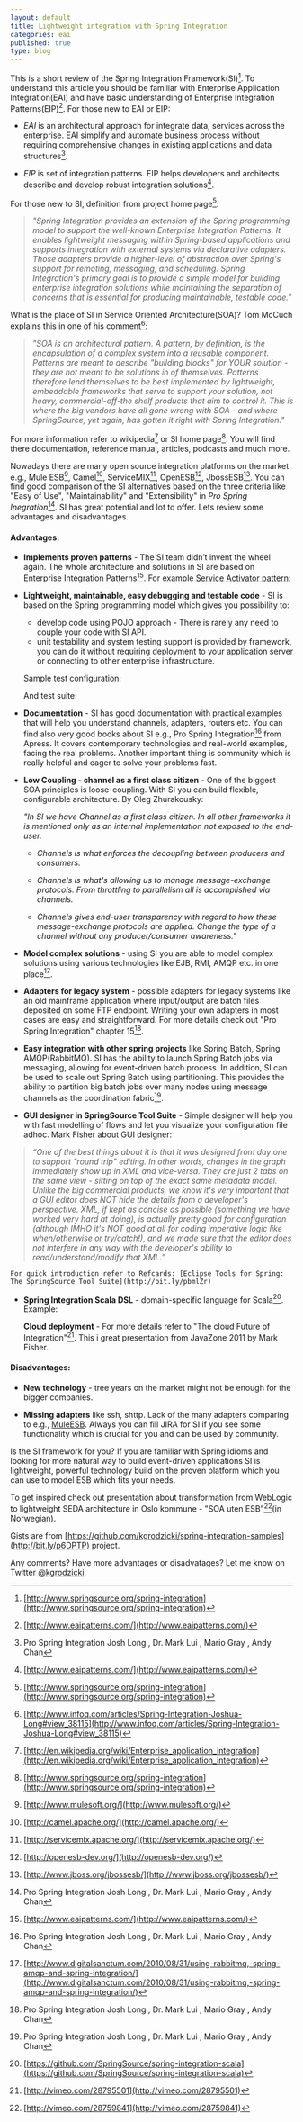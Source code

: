 ```yaml
---
layout: default
title: Lightweight integration with Spring Integration
categories: eai
published: true
type: blog
---
```


This is a short review of the Spring Integration Framework(SI)[^si]. 
To understand this article you should be familiar with Enterprise Application Integration(EAI) and have
basic understanding of Enterprise Integration Patterns(EIP)[^eip].
For those new to EAI or EIP:

* _EAI_ is an architectural approach for integrate data, services across the enterprise. EAI simplify and
automate business process without requiring comprehensive changes in existing applications and data structures[^psi].

* _EIP_ is set of integration patterns. EIP helps developers and architects describe and develop robust integration solutions[^eip].

For those new to SI, definition from project home page[^si]:
> _"Spring Integration provides an extension of the Spring programming model to support the well-known Enterprise_
> _Integration Patterns. It enables lightweight messaging within Spring-based applications and supports integration_
> _with external systems via declarative adapters. Those adapters provide a higher-level of abstraction over Spring's_
> _support for remoting, messaging, and scheduling. Spring Integration's primary goal is to provide a simple model_
> _for building enterprise integration solutions while maintaining the separation of concerns that is_
> _essential for producing maintainable, testable code."_

What is the place of SI in Service Oriented Architecture(SOA)? Tom McCuch explains this in one of his comment[^tmc]:
> _"SOA is an architectural pattern. A pattern, by definition, is the encapsulation_
> _of a complex system into a reusable component. Patterns are meant to describe_
> _"building blocks" for YOUR solution - they are not meant to be solutions in of_
> _themselves. Patterns therefore lend themselves to be best implemented by lightweight,_
> _embeddable frameworks that serve to support your solution, not heavy, commercial-off-the_
> _shelf products that aim to control it. This is where the big vendors have all gone wrong with_
> _SOA - and where SpringSource, yet again, has gotten it right with Spring Integration."_

For more information refer to wikipedia[^eai] or SI home page[^si].
You will find there documentation, reference manual, articles, podcasts and much more.

Nowadays there are many open source integration platforms on the market e.g., Mule ESB[^muleESB], Camel[^camel], ServiceMIX[^sm], OpenESB[^openESB], JbossESB[^jbossESB].
You can find good comparison of the SI alternatives based on the three criteria like "Easy of Use", "Maintainability" and "Extensibility"
in _Pro Spring Inegration_[^psi]. 
SI has great potential and lot to offer. Lets review some advantages and disadvantages.

#### Advantages:

* __Implements proven patterns__ - The SI team didn’t invent the wheel again. The whole architecture 
and solutions in SI are based on Enterprise Integration Patterns[^eip]. 
  For example [Service Activator pattern](http://bit.ly/riOKGt):
  <script src="https://gist.github.com/1139466.js?file=gistfile1.xml">
  </script>

* __Lightweight, maintainable, easy debugging and testable code__ - SI is based on the Spring programming model which gives you possibility to:
    * develop code using POJO approach - There is rarely any need to couple your code with SI API.
    * unit testability and system testing support is provided by framework, you can do it without requiring deployment to your application server or connecting to other enterprise infrastructure.

    Sample test configuration:
    <script src="https://gist.github.com/1139498.js?file=ServiceActivatorTest-context.xml">
    </script>

    And test suite:
    <script src="https://gist.github.com/1139498.js?file=ServiceActivatorTest.scala">
    </script>

* __Documentation__ - SI has good documentation with practical examples that will help 
you understand channels, adapters, routers etc. You can find also very good books 
about SI e.g., Pro Spring Integration[^psi] from Apress. It covers contemporary technologies 
and real-world examples, facing the real problems. Another important thing is community 
which is really helpful and eager to solve your problems fast.

* __Low Coupling - channel as a first class citizen__ -
One of the biggest SOA principles is loose-coupling. With SI you can build flexible, configurable architecture.
By Oleg Zhurakousky: 
 
  _"In SI we have Channel as a first class citizen. In all other frameworks it is mentioned only as an internal implementation not exposed to the end-user._

  * _Channels is what enforces the decoupling between producers and consumers._

  * _Channels is what's allowing us to manage message-exchange protocols. From throttling to parallelism all is accomplished via channels._

  * _Channels gives end-user transparency with regard to how these message-exchange protocols are applied. Change the type of a channel without any producer/consumer awareness."_

* __Model complex solutions__ - using SI you are able to model complex solutions using various technologies 
like EJB, RMI, AMQP etc. in one place[^dsblog].

* __Adapters for legacy system__ - possible adapters for legacy systems like an old mainframe 
application where input/output are batch files deposited on some FTP endpoint. Writing your own adapters in most cases are easy and straightforward. For more 
details check out "Pro Spring Integration" chapter 15[^psi].

* __Easy integration with other spring projects__  like Spring Batch, Spring AMQP(RabbitMQ). 
SI has the ability to launch Spring Batch jobs via messaging, 
allowing for event-driven batch process. In addition, SI can be used to scale 
out Spring Batch using partitioning. This provides the ability to partition big 
batch jobs over many nodes using message channels as the coordination fabric[^psi].

* __GUI designer in SpringSource Tool Suite__ - Simple designer will help you with fast modelling of flows and let you visualize your configuration file adhoc.
Mark Fisher about GUI designer:
> _“One of the best things about it is that it was designed from day one to support "round trip" editing._
> _In other words, changes in the graph immediately show up in XML and vice-versa. They are just 2 tabs_
> _on the same view - sitting on top of the exact same metadata model. Unlike the big commercial products,_
> _we know it's very important that a GUI editor does NOT hide the details from a developer's perspective._
> _XML, if kept as concise as possible (something we have worked very hard at doing), is actually pretty_
> _good for configuration (although IMHO it's NOT good at all for coding imperative logic like when/otherwise_
> _or try/catch!), and we made sure that the editor does not interfere in any way with the developer's ability to read/understand/modify that XML.”_

    For quick introduction refer to Refcards: [Eclipse Tools for Spring: The SpringSource Tool Suite](http://bit.ly/pbmlZr)

* __Spring Integration Scala DSL__ - domain-specific language for Scala[^dsl]. Example:

    <script src="https://gist.github.com/1141786.js?file=DslDemo.scala">
    </script>

  __Cloud deployment__ - For more details refer to "The cloud Future of Integration"[^tcfoi]. This i great presentation from JavaZone 2011 by Mark Fisher.

#### Disadvantages:
* __New technology__ - tree years on the market might not be enough for the bigger companies.

* __Missing adapters__ like ssh, shttp. Lack of the many adapters comparing to e.g., [MuleESB](http://bit.ly/ohrEq4). Always you can
fill JIRA for SI if you see some functionality which is crucial for you and can be used by community.

Is the SI framework for you? If you are familiar with Spring idioms and looking for more natural way to build event-driven applications SI is lightweight,
powerful technology build on the proven platform which you can use to model ESB which fits your needs.

To get inspired check out presentation about transformation from WebLogic to lightweight SEDA architecture in Oslo kommune - "SOA uten ESB"[^soauesb](in Norwegian).

Gists are from [https://github.com/kgrodzicki/spring-integration-samples](http://bit.ly/p6DPTP) project.

Any comments? Have more advantages or disadvatages? Let me know on Twitter [@kgrodzicki](http://bit.ly/t-kgrodzicki).

[^eai]: [http://en.wikipedia.org/wiki/Enterprise_application_integration](http://en.wikipedia.org/wiki/Enterprise_application_integration)

[^eip]: [http://www.eaipatterns.com/](http://www.eaipatterns.com/)

[^dsblog]: [http://www.digitalsanctum.com/2010/08/31/using-rabbitmq,-spring-amqp-and-spring-integration/](http://www.digitalsanctum.com/2010/08/31/using-rabbitmq,-spring-amqp-and-spring-integration/)

[^siftips]: [http://forum.springsource.org/showthread.php?109838-Tips-for-article-about-Spring-Integration](http://forum.springsource.org/showthread.php?109838-Tips-for-article-about-Spring-Integration)

[^sijl]: [http://www.infoq.com/articles/Spring-Integration-Joshua-Long](http://www.infoq.com/articles/Spring-Integration-Joshua-Long)

[^si]: [http://www.springsource.org/spring-integration](http://www.springsource.org/spring-integration)

[^psi]: Pro Spring Integration Josh Long , Dr. Mark Lui , Mario Gray , Andy Chan

[^tmc]: [http://www.infoq.com/articles/Spring-Integration-Joshua-Long#view_38115](http://www.infoq.com/articles/Spring-Integration-Joshua-Long#view_38115)

[^dsl]: [https://github.com/SpringSource/spring-integration-scala](https://github.com/SpringSource/spring-integration-scala)

[^muleESB]: [http://www.mulesoft.org/](http://www.mulesoft.org/)

[^camel]: [http://camel.apache.org/](http://camel.apache.org/)

[^sm]: [http://servicemix.apache.org/](http://servicemix.apache.org/)

[^openESB]: [http://openesb-dev.org/](http://openesb-dev.org/)

[^jbossESB]: [http://www.jboss.org/jbossesb/](http://www.jboss.org/jbossesb/)

[^soauesb]: [http://vimeo.com/28759841](http://vimeo.com/28759841)

[^tcfoi]: [http://vimeo.com/28795501](http://vimeo.com/28795501)
